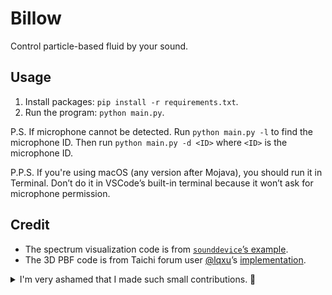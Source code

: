# Billow

Control particle-based fluid by your sound.

## Usage

1. Install packages: `pip install -r requirements.txt`.
2. Run the program: `python main.py`.

P.S. If microphone cannot be detected. Run `python main.py -l` to find the microphone ID.
Then run `python main.py -d <ID>` where `<ID>` is the microphone ID.

P.P.S. If you're using macOS (any version after Mojava), you should run it in Terminal.
Don’t do it in VSCode’s built-in terminal because it won’t ask for microphone permission.

## Credit

* The spectrum visualization code is from [`sounddevice`’s example](https://python-sounddevice.readthedocs.io/en/0.4.0/examples.html#real-time-text-mode-spectrogram).
* The 3D PBF code is from Taichi forum user [@lqxu](https://forum.taichi.graphics/t/homework2-3d-pbf/1102)’s [implementation](https://github.com/jackylovechina/taichidemo/blob/master/PBF_3D.py).

<details>
<summary>I'm very ashamed that I made such small contributions. 🌚</summary>
很惭愧，只做了一点微小的工作。
</details>
